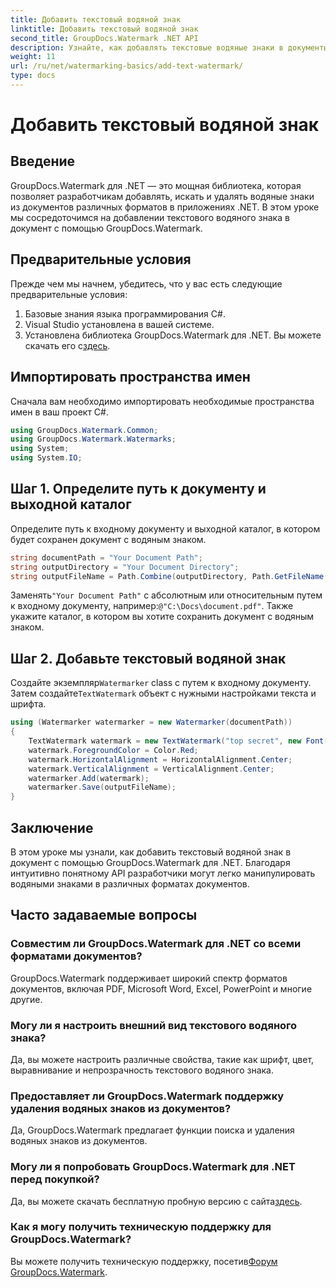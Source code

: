 ```yaml
---
title: Добавить текстовый водяной знак
linktitle: Добавить текстовый водяной знак
second_title: GroupDocs.Watermark .NET API
description: Узнайте, как добавлять текстовые водяные знаки в документы с помощью Groupdocs for .NET, с помощью этого пошагового руководства.
weight: 11
url: /ru/net/watermarking-basics/add-text-watermark/
type: docs
---
```

# Добавить текстовый водяной знак

## Введение
GroupDocs.Watermark для .NET — это мощная библиотека, которая позволяет разработчикам добавлять, искать и удалять водяные знаки из документов различных форматов в приложениях .NET. В этом уроке мы сосредоточимся на добавлении текстового водяного знака в документ с помощью GroupDocs.Watermark.
## Предварительные условия
Прежде чем мы начнем, убедитесь, что у вас есть следующие предварительные условия:
1. Базовые знания языка программирования C#.
2. Visual Studio установлена в вашей системе.
3.  Установлена библиотека GroupDocs.Watermark для .NET. Вы можете скачать его с[здесь](https://releases.groupdocs.com/Watermark/net/).

## Импортировать пространства имен
Сначала вам необходимо импортировать необходимые пространства имен в ваш проект C#.
```csharp
using GroupDocs.Watermark.Common;
using GroupDocs.Watermark.Watermarks;
using System;
using System.IO;
```
## Шаг 1. Определите путь к документу и выходной каталог
Определите путь к входному документу и выходной каталог, в котором будет сохранен документ с водяным знаком.
```csharp
string documentPath = "Your Document Path";
string outputDirectory = "Your Document Directory";
string outputFileName = Path.Combine(outputDirectory, Path.GetFileName(documentPath));
```
 Заменять`"Your Document Path"` с абсолютным или относительным путем к входному документу, например:`@"C:\Docs\document.pdf"`. Также укажите каталог, в котором вы хотите сохранить документ с водяным знаком.
## Шаг 2. Добавьте текстовый водяной знак
 Создайте экземпляр`Watermarker` class с путем к входному документу. Затем создайте`TextWatermark` объект с нужными настройками текста и шрифта.
```csharp
using (Watermarker watermarker = new Watermarker(documentPath))
{
    TextWatermark watermark = new TextWatermark("top secret", new Font("Arial", 36));
    watermark.ForegroundColor = Color.Red;
    watermark.HorizontalAlignment = HorizontalAlignment.Center;
    watermark.VerticalAlignment = VerticalAlignment.Center;
    watermarker.Add(watermark);
    watermarker.Save(outputFileName);
}
```

## Заключение
В этом уроке мы узнали, как добавить текстовый водяной знак в документ с помощью GroupDocs.Watermark для .NET. Благодаря интуитивно понятному API разработчики могут легко манипулировать водяными знаками в различных форматах документов.
## Часто задаваемые вопросы
### Совместим ли GroupDocs.Watermark для .NET со всеми форматами документов?
GroupDocs.Watermark поддерживает широкий спектр форматов документов, включая PDF, Microsoft Word, Excel, PowerPoint и многие другие.
### Могу ли я настроить внешний вид текстового водяного знака?
Да, вы можете настроить различные свойства, такие как шрифт, цвет, выравнивание и непрозрачность текстового водяного знака.
### Предоставляет ли GroupDocs.Watermark поддержку удаления водяных знаков из документов?
Да, GroupDocs.Watermark предлагает функции поиска и удаления водяных знаков из документов.
### Могу ли я попробовать GroupDocs.Watermark для .NET перед покупкой?
 Да, вы можете скачать бесплатную пробную версию с сайта[здесь](https://releases.groupdocs.com/).
### Как я могу получить техническую поддержку для GroupDocs.Watermark?
 Вы можете получить техническую поддержку, посетив[Форум GroupDocs.Watermark](https://forum.groupdocs.com/c/watermark/19).